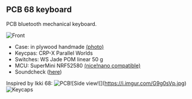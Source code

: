 ﻿## PCB 68 keyboard
PCB bluetooth mechanical keyboard.

![Front](https://i.imgur.com/0dKM0eu.jpg)
- Case: in plywood handmade [(photo)](https://i.imgur.com/p45XYWJ.jpg)
- Keycpas: CRP-X Parallel Worlds
- Switches: WS Jade POM linear 50 g
- MCU: SuperMini NRF52580 [(nice!nano compatible)](http://wiki.icbbuy.com/doku.php?id=developmentboard:nrf52840)
- Soundcheck ([here](https://i.imgur.com/SIWPezz.mp4))

Inspired by Ikki 68:
![PCB](https://i.imgur.com/TPTQCPH.jpg)![Side view![\](https://i.imgur.com/G9g0sVp.jpg)![Keycaps](https://i.imgur.com/DCFrf3N.jpg)
